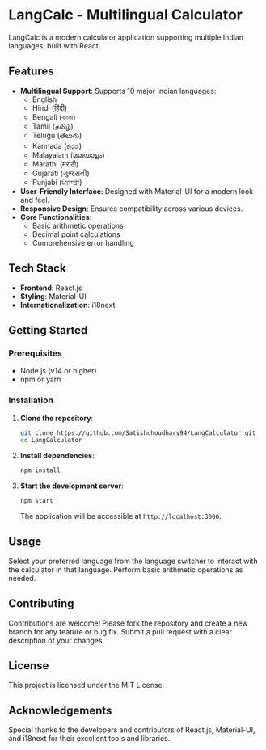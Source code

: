 # LangCalc - Multilingual Calculator

LangCalc is a modern calculator application supporting multiple Indian languages, built with React.

## Features

- **Multilingual Support**: Supports 10 major Indian languages:
  - English
  - Hindi (हिंदी)
  - Bengali (বাংলা)
  - Tamil (தமிழ்)
  - Telugu (తెలుగు)
  - Kannada (ಕನ್ನಡ)
  - Malayalam (മലയാളം)
  - Marathi (मराठी)
  - Gujarati (ગુજરાતી)
  - Punjabi (ਪੰਜਾਬੀ)
- **User-Friendly Interface**: Designed with Material-UI for a modern look and feel.
- **Responsive Design**: Ensures compatibility across various devices.
- **Core Functionalities**:
  - Basic arithmetic operations
  - Decimal point calculations
  - Comprehensive error handling

## Tech Stack

- **Frontend**: React.js
- **Styling**: Material-UI
- **Internationalization**: i18next

## Getting Started

### Prerequisites

- Node.js (v14 or higher)
- npm or yarn

### Installation

1. **Clone the repository**:
   ```bash
   git clone https://github.com/Satishchoudhary94/LangCalculator.git
   cd LangCalculator
   ```
2. **Install dependencies**:
   ```bash
   npm install
   ```
3. **Start the development server**:
   ```bash
   npm start
   ```
   The application will be accessible at `http://localhost:3000`.

## Usage

Select your preferred language from the language switcher to interact with the calculator in that language. Perform basic arithmetic operations as needed.

## Contributing

Contributions are welcome! Please fork the repository and create a new branch for any feature or bug fix. Submit a pull request with a clear description of your changes.

## License

This project is licensed under the MIT License.

## Acknowledgements

Special thanks to the developers and contributors of React.js, Material-UI, and i18next for their excellent tools and libraries.

